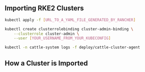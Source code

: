 ## Importing RKE2 Clusters


```bash
kubectl apply -f [URL_TO_A_YAML_FILE_GENERATED_BY_RANCHER]
```


```bash
kubectl create clusterrolebinding cluster-admin-binding \
    --clusterrole cluster-admin \
    --user [YOUR_USERNAME_FROM_YOUR_KUBECONFIG]
```


```bash
kubectl -n cattle-system logs -f deploy/cattle-cluster-agent
```


## How a Cluster is Imported